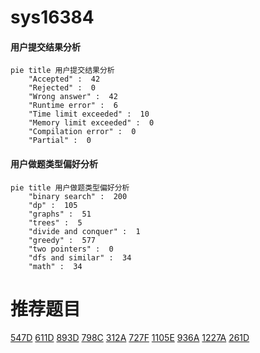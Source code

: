 # sys16384

<!-- tabs:start -->



#### **用户提交结果分析**

```mermaid
pie title 用户提交结果分析
    "Accepted" :  42
    "Rejected" :  0
    "Wrong answer" :  42
    "Runtime error" :  6
    "Time limit exceeded" :  10
    "Memory limit exceeded" :  0
    "Compilation error" :  0
    "Partial" :  0
```

#### **用户做题类型偏好分析**

```mermaid
pie title 用户做题类型偏好分析
    "binary search" :  200
    "dp" :  105
    "graphs" :  51
    "trees" :  5
    "divide and conquer" :  1
    "greedy" :  577
    "two pointers" :  0
    "dfs and similar" :  34
    "math" :  34
```



<!-- tabs:end -->
# 推荐题目
[547D](https://codeforces.com/contest/547/problem/D)
[611D](https://codeforces.com/contest/611/problem/D)
[893D](https://codeforces.com/contest/893/problem/D)
[798C](https://codeforces.com/contest/798/problem/C)
[312A](https://codeforces.com/contest/312/problem/A)
[727F](https://codeforces.com/contest/727/problem/F)
[1105E](https://codeforces.com/contest/1105/problem/E)
[936A](https://codeforces.com/contest/936/problem/A)
[1227A](https://codeforces.com/contest/1227/problem/A)
[261D](https://codeforces.com/contest/261/problem/D)
